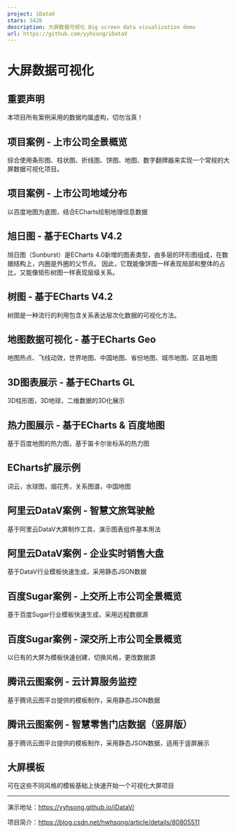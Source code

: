 ```yaml
---
project: iDataV
stars: 5426
description: 大屏数据可视化 Big screen data visualization demo
url: https://github.com/yyhsong/iDataV
---
```


大屏数据可视化
=======

重要声明
----

本项目所有案例采用的数据均属虚构，切勿当真！

项目案例 - 上市公司全景概览
---------------

综合使用条形图、柱状图、折线图、饼图、地图、数字翻牌器来实现一个常规的大屏数据可视化项目。

项目案例 - 上市公司地域分布
---------------

以百度地图为底图，结合ECharts绘制地理信息数据

旭日图 - 基于ECharts V4.2
--------------------

旭日图（Sunburst）是ECharts 4.0新增的图表类型，由多层的环形图组成，在数据结构上，内圈是外圈的父节点。 因此，它既能像饼图一样表现局部和整体的占比，又能像矩形树图一样表现层级关系。

树图 - 基于ECharts V4.2
-------------------

树图是一种流行的利用包含关系表达层次化数据的可视化方法。

地图数据可视化 - 基于ECharts Geo
-----------------------

地图热点、飞线动效，世界地图、中国地图、省份地图、城市地图、区县地图

3D图表展示 - 基于ECharts GL
---------------------

3D柱形图，3D地球，二维数据的3D化展示

热力图展示 - 基于ECharts & 百度地图
------------------------

基于百度地图的热力图，基于笛卡尔坐标系的热力图

ECharts扩展示例
-----------

词云，水球图，烟花秀，关系图谱，中国地图

阿里云DataV案例 - 智慧文旅驾驶舱
--------------------

基于阿里云DataV大屏制作工具，演示图表组件基本用法

阿里云DataV案例 - 企业实时销售大盘
---------------------

基于DataV行业模板快速生成，采用静态JSON数据

百度Sugar案例 - 上交所上市公司全景概览
-----------------------

基于百度Sugar行业模板快速生成，采用远程数据源

百度Sugar案例 - 深交所上市公司全景概览
-----------------------

以已有的大屏为模板快速创建，切换风格，更改数据源

腾讯云图案例 - 云计算服务监控
----------------

基于腾讯云图平台提供的模板制作，采用静态JSON数据

腾讯云图案例 - 智慧零售门店数据（竖屏版）
----------------------

基于腾讯云图平台提供的模板制作，采用静态JSON数据，适用于竖屏展示

大屏模板
----

可在这些不同风格的模板基础上快速开始一个可视化大屏项目

* * *

演示地址：https://yyhsong.github.io/iDataV/

项目简介：https://blog.csdn.net/hwhsong/article/details/80805511
